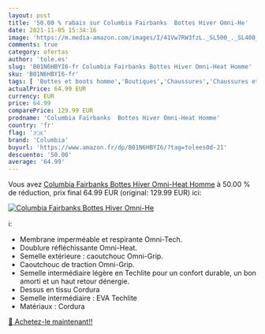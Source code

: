```yaml
---
layout: post
title: '50.00 % rabais sur Columbia Fairbanks  Bottes Hiver Omni-He'
date: 2021-11-05 15:34:16
image: 'https://m.media-amazon.com/images/I/41Vw7RW3fzL._SL500_._SL400_.jpg'
comments: true
category: ofertas
author: 'tole.es'
slug: 'B01N6HBYI6-fr Columbia Fairbanks Bottes Hiver Omni-Heat Homme'
sku: 'B01N6HBYI6-fr'
tags: [ 'Bottes et boots homme','Boutiques','Chaussures','Chaussures et Sacs','Chaussures homme','Custom Stores','columbia', ]
actualPrice: 64.99 EUR
currency: EUR
price: 64.99
comparePrice: 129.99 EUR
prodname: 'Columbia Fairbanks  Bottes Hiver Omni-Heat Homme'
country: 'fr'
flag: '🇫🇷'
brand: 'Columbia'
buyurl: 'https://www.amazon.fr/dp/B01N6HBYI6/?tag=tolees0d-21'
descuento: '50.00'
average: '64.99'
---
```


Vous avez [Columbia Fairbanks  Bottes Hiver Omni-Heat Homme](https://www.amazon.fr/dp/B01N6HBYI6/?tag=tolees0d-21)  à  50.00 % de réduction, prix final  64.99 EUR (original: 129.99 EUR) ici:

[![Columbia Fairbanks  Bottes Hiver Omni-He](https://m.media-amazon.com/images/I/41Vw7RW3fzL._SL500_._SL400_.jpg)](https://www.amazon.fr/dp/B01N6HBYI6/?tag=tolees0d-21)

ℹ️:

- Membrane imperméable et respirante Omni-Tech.
- Doublure réfléchissante Omni-Heat.
- Semelle extérieure : caoutchouc Omni-Grip.
- Caoutchouc de traction Omni-Grip.
- Semelle intermédiaire légère en Techlite pour un confort durable, un bon amorti et un haut retour dénergie.
- Dessus en tissu Cordura
- Semelle intermédiaire : EVA Techlite
- Matériaux : Cordura

[🛒 Achetez-le maintenant!!](https://www.amazon.fr/dp/B01N6HBYI6/?tag=tolees0d-21)
